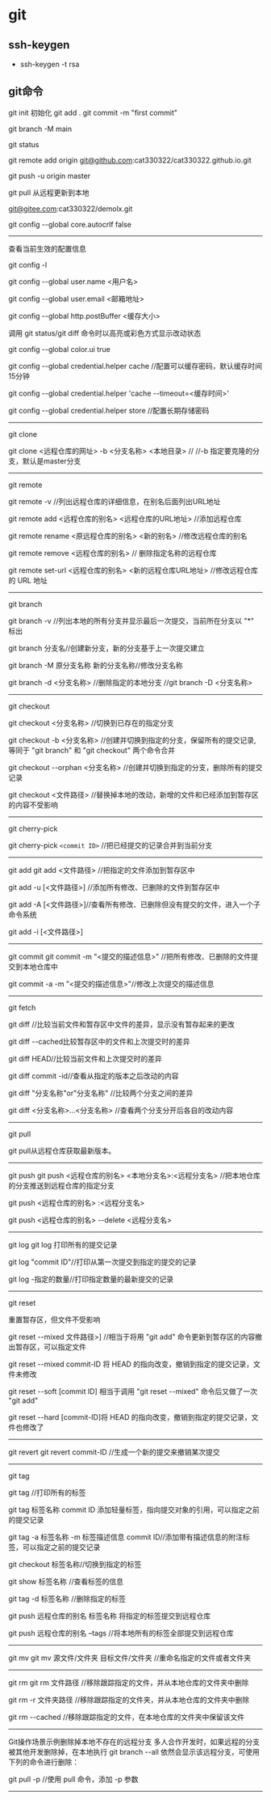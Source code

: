 # git

## ssh-keygen

- ssh-keygen -t rsa

## git命令

git init 初始化
git add .
git commit -m "first commit"

git branch -M main

git status

git remote add origin git@github.com:cat330322/cat330322.github.io.git

git push -u origin master

git pull 从远程更新到本地

git@gitee.com:cat330322/demolx.git

git config --global core.autocrlf false

---

查看当前生效的配置信息

git config -l

git config --global user.name <用户名>

git config --global user.email <邮箱地址>

git config --global http.postBuffer <缓存大小>

调用 git status/git diff 命令时以高亮或彩色方式显示改动状态

git config --global color.ui true

git config --global credential.helper cache  //配置可以缓存密码，默认缓存时间15分钟

git config --global credential.helper 'cache --timeout=<缓存时间>'

git config --global credential.helper store //配置长期存储密码

---

git clone

git clone <远程仓库的网址> -b <分支名称> <本地目录>  // //-b 指定要克隆的分支，默认是master分支

---

git remote

git remote -v //列出远程仓库的详细信息，在别名后面列出URL地址

git remote add <远程仓库的别名> <远程仓库的URL地址> //添加远程仓库

git remote rename <原远程仓库的别名> <新的别名>  //修改远程仓库的别名

git remote remove <远程仓库的别名> // 删除指定名称的远程仓库

git remote set-url <远程仓库的别名> <新的远程仓库URL地址> //修改远程仓库的 URL 地址

---

git branch

git branch -v //列出本地的所有分支并显示最后一次提交，当前所在分支以 "*" 标出

git branch 分支名//创建新分支，新的分支基于上一次提交建立

git branch -M 原分支名称 新的分支名称//修改分支名称

git branch -d <分支名称> //删除指定的本地分支 //git branch -D <分支名称>

---

git checkout

git checkout <分支名称> //切换到已存在的指定分支

git checkout -b <分支名称> //创建并切换到指定的分支，保留所有的提交记录,等同于 "git branch" 和 "git checkout" 两个命令合并

git checkout --orphan <分支名称> //创建并切换到指定的分支，删除所有的提交记录

git checkout <文件路径> //替换掉本地的改动，新增的文件和已经添加到暂存区的内容不受影响

---

git cherry-pick

git cherry-pick `<commit ID>`  //把已经提交的记录合并到当前分支

---

git add
git add <文件路径> //把指定的文件添加到暂存区中

git add -u [<文件路径>] //添加所有修改、已删除的文件到暂存区中

git add -A [<文件路径>]//查看所有修改、已删除但没有提交的文件，进入一个子命令系统

git add -i [<文件路径>]

---

git commit
git commit -m "<提交的描述信息>" //把所有修改、已删除的文件提交到本地仓库中

git commit -a -m "<提交的描述信息>"//修改上次提交的描述信息

---

git fetch

git diff  //比较当前文件和暂存区中文件的差异，显示没有暂存起来的更改

git diff --cached比较暂存区中的文件和上次提交时的差异

git diff HEAD//比较当前文件和上次提交时的差异

git diff commit -id//查看从指定的版本之后改动的内容

git diff   "分支名称"or"分支名称" //比较两个分支之间的差异

git diff <分支名称>...<分支名称> //查看两个分支分开后各自的改动内容

---

git pull

git pull从远程仓库获取最新版本。

---

git push
git push <远程仓库的别名> <本地分支名>:<远程分支名> //把本地仓库的分支推送到远程仓库的指定分支

git push <远程仓库的别名> :<远程分支名>

git push <远程仓库的别名> --delete <远程分支名>

---

git log
git log 打印所有的提交记录

git log  "commit ID"//打印从第一次提交到指定的提交的记录

git log -指定的数量//打印指定数量的最新提交的记录

---

git reset

重置暂存区，但文件不受影响

git reset --mixed 文件路径>] //相当于将用 "git add" 命令更新到暂存区的内容撤出暂存区，可以指定文件

git reset --mixed  commit-ID 将 HEAD 的指向改变，撤销到指定的提交记录，文件未修改

git reset --soft [commit ID] 相当于调用 "git reset --mixed" 命令后又做了一次 "git add"

git reset --hard [commit-ID]将 HEAD 的指向改变，撤销到指定的提交记录，文件也修改了

---

git revert
git revert  commit-ID //生成一个新的提交来撤销某次提交

---

git tag

git tag //打印所有的标签

git tag 标签名称 commit ID 添加轻量标签，指向提交对象的引用，可以指定之前的提交记录

git tag -a 标签名称 -m 标签描述信息  commit ID//添加带有描述信息的附注标签，可以指定之前的提交记录

git checkout 标签名称//切换到指定的标签

git show 标签名称 //查看标签的信息

git tag -d  标签名称 //删除指定的标签

git push 远程仓库的别名  标签名称 将指定的标签提交到远程仓库

git push 远程仓库的别名 –tags //将本地所有的标签全部提交到远程仓库

---

git mv
git mv  源文件/文件夹  目标文件/文件夹  //重命名指定的文件或者文件夹

---

git rm
git rm 文件路径 //移除跟踪指定的文件，并从本地仓库的文件夹中删除

git rm -r 文件夹路径 //移除跟踪指定的文件夹，并从本地仓库的文件夹中删除

git rm --cached //移除跟踪指定的文件，在本地仓库的文件夹中保留该文件

---

Git操作场景示例删除掉本地不存在的远程分支
多人合作开发时，如果远程的分支被其他开发删除掉，在本地执行 git branch --all 依然会显示该远程分支，可使用下列的命令进行删除：

git pull -p //使用 pull 命令，添加 -p 参数

---
